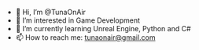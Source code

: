 - 👋 Hi, I’m @TunaOnAir
- 👀 I’m interested in Game Development
- 🌱 I’m currently learning Unreal Engine, Python and C#
- 📫 How to reach me: tunaonair@gmail.com

<!---
TunaOnAir/TunaOnAir is a ✨ special ✨ repository because its `README.md` (this file) appears on your GitHub profile.
You can click the Preview link to take a look at your changes.
--->
